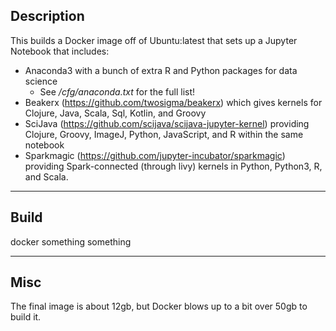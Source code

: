 ## Description
This builds a Docker image off of Ubuntu:latest that sets up a Jupyter Notebook that includes:
  * Anaconda3 with a bunch of extra R and Python packages for data science
    * See */cfg/anaconda.txt* for the full list!
  * Beakerx (https://github.com/twosigma/beakerx) which gives kernels for Clojure, Java, Scala, Sql, Kotlin, and Groovy
  * SciJava (https://github.com/scijava/scijava-jupyter-kernel) providing Clojure, Groovy, ImageJ, Python, JavaScript, and R within the same notebook
  * Sparkmagic (https://github.com/jupyter-incubator/sparkmagic) providing Spark-connected (through livy) kernels in Python, Python3, R, and Scala. 

-----

## Build
docker something something

-----

## Misc
The final image is about 12gb, but Docker blows up to a bit over 50gb to build it.
